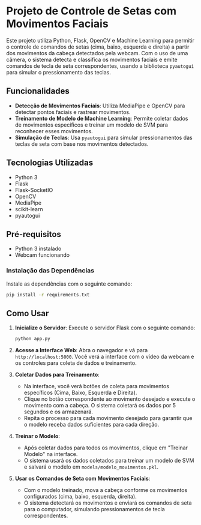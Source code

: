 

# Projeto de Controle de Setas com Movimentos Faciais

Este projeto utiliza Python, Flask, OpenCV e Machine Learning para permitir o controle de comandos de setas (cima, baixo, esquerda e direita) a partir dos movimentos da cabeça detectados pela webcam. Com o uso de uma câmera, o sistema detecta e classifica os movimentos faciais e emite comandos de tecla de seta correspondentes, usando a biblioteca `pyautogui` para simular o pressionamento das teclas.

## Funcionalidades

- **Detecção de Movimentos Faciais**: Utiliza MediaPipe e OpenCV para detectar pontos faciais e rastrear movimentos.
- **Treinamento de Modelo de Machine Learning**: Permite coletar dados de movimentos específicos e treinar um modelo de SVM para reconhecer esses movimentos.
- **Simulação de Teclas**: Usa `pyautogui` para simular pressionamentos das teclas de seta com base nos movimentos detectados.

## Tecnologias Utilizadas

- Python 3
- Flask
- Flask-SocketIO
- OpenCV
- MediaPipe
- scikit-learn
- pyautogui

## Pré-requisitos

- Python 3 instalado
- Webcam funcionando

### Instalação das Dependências

Instale as dependências com o seguinte comando:

```bash
pip install -r requirements.txt
```

## Como Usar

1. **Inicialize o Servidor**: Execute o servidor Flask com o seguinte comando:

   ```bash
   python app.py
   ```

2. **Acesse a Interface Web**: Abra o navegador e vá para `http://localhost:5000`. Você verá a interface com o vídeo da webcam e os controles para coleta de dados e treinamento.

3. **Coletar Dados para Treinamento**:

   - Na interface, você verá botões de coleta para movimentos específicos (Cima, Baixo, Esquerda e Direita).
   - Clique no botão correspondente ao movimento desejado e execute o movimento com a cabeça. O sistema coletará os dados por 5 segundos e os armazenará.
   - Repita o processo para cada movimento desejado para garantir que o modelo receba dados suficientes para cada direção.

4. **Treinar o Modelo**:

   - Após coletar dados para todos os movimentos, clique em "Treinar Modelo" na interface.
   - O sistema usará os dados coletados para treinar um modelo de SVM e salvará o modelo em `models/modelo_movimentos.pkl`.

5. **Usar os Comandos de Seta com Movimentos Faciais**:

   - Com o modelo treinado, mova a cabeça conforme os movimentos configurados (cima, baixo, esquerda, direita).
   - O sistema detectará os movimentos e enviará os comandos de seta para o computador, simulando pressionamentos de tecla correspondentes.


